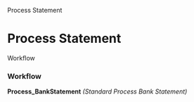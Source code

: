 
Process Statement
# Process Statement



Workflow
### Workflow

**Process_BankStatement**
 *(Standard Process Bank Statement)*
